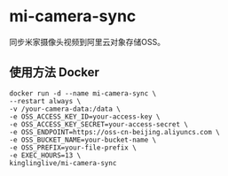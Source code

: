 # mi-camera-sync
同步米家摄像头视频到阿里云对象存储OSS。

## 使用方法 Docker

``` shell
docker run -d --name mi-camera-sync \
--restart always \
-v /your-camera-data:/data \
-e OSS_ACCESS_KEY_ID=your-access-key \
-e OSS_ACCESS_KEY_SECRET=your-access-secret \
-e OSS_ENDPOINT=https://oss-cn-beijing.aliyuncs.com \
-e OSS_BUCKET_NAME=your-bucket-name \
-e OSS_PREFIX=your-file-prefix \
-e EXEC_HOURS=13 \
kinglinglive/mi-camera-sync
```

